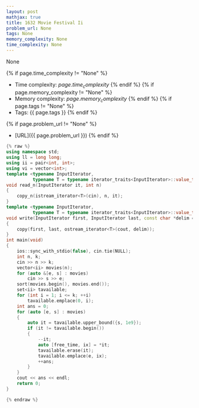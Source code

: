 ```yaml
---
layout: post
mathjax: true
title: 1632 Movie Festival Ii
problem_url: None
tags: None
memory_complexity: None
time_complexity: None
---
```


None


{% if page.time_complexity != "None" %}
- Time complexity: ${{ page.time_complexity }}$
{% endif %}
{% if page.memory_complexity != "None" %}
- Memory complexity: ${{ page.memory_complexity }}$
{% endif %}
{% if page.tags != "None" %}
- Tags: {{ page.tags }}
{% endif %}

{% if page.problem_url != "None" %}
- [URL]({{ page.problem_url }})
{% endif %}

```cpp
{% raw %}
using namespace std;
using ll = long long;
using ii = pair<int, int>;
using vi = vector<int>;
template <typename InputIterator,
          typename T = typename iterator_traits<InputIterator>::value_type>
void read_n(InputIterator it, int n)
{
    copy_n(istream_iterator<T>(cin), n, it);
}
template <typename InputIterator,
          typename T = typename iterator_traits<InputIterator>::value_type>
void write(InputIterator first, InputIterator last, const char *delim = "\n")
{
    copy(first, last, ostream_iterator<T>(cout, delim));
}
int main(void)
{
    ios::sync_with_stdio(false), cin.tie(NULL);
    int n, k;
    cin >> n >> k;
    vector<ii> movies(n);
    for (auto &[e, s] : movies)
        cin >> s >> e;
    sort(movies.begin(), movies.end());
    set<ii> tavailable;
    for (int i = 1; i <= k; ++i)
        tavailable.emplace(0, i);
    int ans = 0;
    for (auto [e, s] : movies)
    {
        auto it = tavailable.upper_bound({s, 1e9});
        if (it != tavailable.begin())
        {
            --it;
            auto [free_time, ix] = *it;
            tavailable.erase(it);
            tavailable.emplace(e, ix);
            ++ans;
        }
    }
    cout << ans << endl;
    return 0;
}

{% endraw %}
```